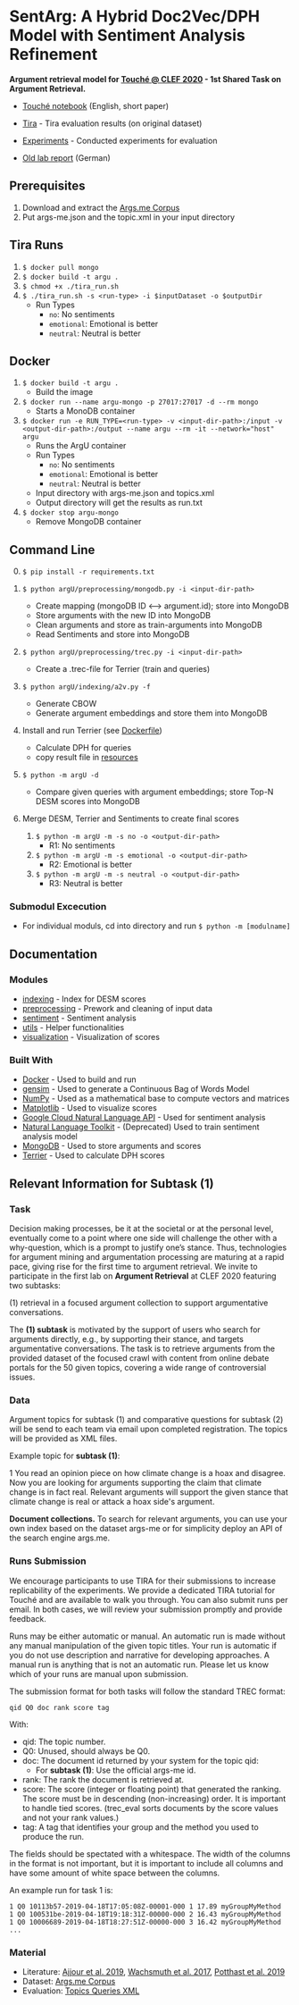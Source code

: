 # SentArg: A Hybrid Doc2Vec/DPH Model with Sentiment Analysis Refinement

**Argument retrieval model for [Touché @ CLEF 2020](https://touche.webis.de/) - 1st Shared Task on Argument Retrieval.**

* [Touché notebook](reports/staudte_lange_sentarg.pdf) (English, short paper)

* [Tira](evaluation/tira_evaluation.md) - Tira evaluation results (on original dataset)
* [Experiments](evaluation/experiments/) - Conducted experiments for evaluation
* [Old lab report](reports/lab_report.pdf) (German)

## Prerequisites

1. Download and extract the [Args.me Corpus](https://zenodo.org/record/3274636/files/argsme.zip)
2. Put args-me.json and the topic.xml in your input directory

## Tira Runs
1. ` $ docker pull mongo `
2. ` $ docker build -t argu . `
3. ` $ chmod +x ./tira_run.sh `
4. ` $ ./tira_run.sh -s <run-type> -i $inputDataset -o $outputDir `
	- Run Types
		- ` no `: No sentiments
		- ` emotional `: Emotional is better
		- ` neutral `: Neutral is better

## Docker

1. ` $ docker build -t argu . `
	- Build the image
2. ` $ docker run --name argu-mongo -p 27017:27017 -d --rm mongo `
	- Starts a MonoDB container
3. ` $ docker run -e RUN_TYPE=<run-type> -v <input-dir-path>:/input -v <output-dir-path>:/output --name argu --rm -it --network="host" argu `
	- Runs the ArgU container
	- Run Types
		- ` no `: No sentiments
		- ` emotional `: Emotional is better
		- ` neutral `: Neutral is better
	- Input directory with args-me.json and topics.xml
	- Output directory will get the results as run.txt
4. ` $ docker stop argu-mongo `
	- Remove MongoDB container

## Command Line

0. ` $ pip install -r requirements.txt `

1. ` $ python argU/preprocessing/mongodb.py -i <input-dir-path> `
	- Create mapping (mongoDB ID <--> argument.id); store into MongoDB
	- Store arguments with the new ID into MongoDB
	- Clean arguments and store as train-arguments into MongoDB
	- Read Sentiments and store into MongoDB
2. ` $ python argU/preprocessing/trec.py -i <input-dir-path> `
	- Create a .trec-file for Terrier (train and queries)
3. ` $ python argU/indexing/a2v.py -f `
	- Generate CBOW
	- Generate argument embeddings and store them into MongoDB
4. Install and run Terrier (see [Dockerfile](Dockerfile))
	- Calculate DPH for queries
	- copy result file in [resources](resources/)
5. ` $ python -m argU -d `
	- Compare given queries with argument embeddings; store Top-N DESM scores into MongoDB
6. Merge DESM, Terrier and Sentiments to create final scores
	1. ` $ python -m argU -m -s no -o <output-dir-path> `
		* R1: No sentiments
	2. ` $ python -m argU -m -s emotional -o <output-dir-path> `
		* R2: Emotional is better
	3. ` $ python -m argU -m -s neutral -o <output-dir-path> `
		* R3: Neutral is better
  
### Submodul Excecution

* For individual moduls, cd into directory and run ` $ python -m [modulname] `

## Documentation

### Modules

* [indexing](argU/indexing/) - Index for DESM scores
* [preprocessing](argU/preprocessing/) - Prework and cleaning of input data
* [sentiment](argU/sentiment/) - Sentiment analysis
* [utils](argU/utils/) - Helper functionalities
* [visualization](argU/visualization/) - Visualization of scores

### Built With

* [Docker](https://www.docker.com/) - Used to build and run
* [gensim](https://radimrehurek.com/gensim/) - Used to generate a Continuous Bag of Words Model 
* [NumPy](https://numpy.org) - Used as a mathematical base to compute vectors and matrices
* [Matplotlib](https://matplotlib.org) - Used to visualize scores
* [Google Cloud Natural Language API](https://cloud.google.com/natural-language/) - Used for sentiment analysis
* [Natural Language Toolkit](https://www.nltk.org) - (Deprecated) Used to train sentiment analysis model
* [MongoDB](https://www.mongodb.com) - Used to store arguments and scores
* [Terrier](http://terrier.org) - Used to calculate DPH scores

## Relevant Information for Subtask (1)

### Task

Decision making processes, be it at the societal or at the personal level, eventually come to a point where one side will challenge the other with a why-question, which is a prompt to justify one’s stance. Thus, technologies for argument mining and argumentation processing are maturing at a rapid pace, giving rise for the first time to argument retrieval. We invite to participate in the first lab on **Argument Retrieval** at CLEF 2020 featuring two subtasks:

(1) retrieval in a focused argument collection to support argumentative conversations.

The **(1) subtask** is motivated by the support of users who search for arguments directly, e.g., by supporting their stance, and targets argumentative conversations. The task is to retrieve arguments from the provided dataset of the focused crawl with content from online debate portals for the 50 given topics, covering a wide range of controversial issues. 

### Data

Argument topics for subtask (1) and comparative questions for subtask (2) will be send to each team via email upon completed registration. The topics will be provided as XML files.

Example topic for **subtask (1)**:

   <topic>
      <num>1</num>
      <title>Is climate change real?</title>
      <description>You read an opinion piece on how climate change is a hoax and disagree. Now you are looking for arguments supporting the claim that climate change is in fact real.</description>
      <narrative>Relevant arguments will support the given stance that climate change is real or attack a hoax side's argument.</narrative>
   </topic>

**Document collections.** To search for relevant arguments, you can use your own index based on the dataset args-me or for simplicity deploy an API of the search engine args.me.

### Runs Submission

We encourage participants to use TIRA for their submissions to increase replicability of the experiments. We provide a dedicated TIRA tutorial for Touché and are available to walk you through. You can also submit runs per email. In both cases, we will review your submission promptly and provide feedback.

Runs may be either automatic or manual. An automatic run is made without any manual manipulation of the given topic titles. Your run is automatic if you do not use description and narrative for developing approaches. A manual run is anything that is not an automatic run. Please let us know which of your runs are manual upon submission.

The submission format for both tasks will follow the standard TREC format:

`qid Q0 doc rank score tag`

With:

* qid: The topic number.
* Q0: Unused, should always be Q0.
* doc: The document id returned by your system for the topic qid:
	* For **subtask (1)**: Use the official args-me id.
* rank: The rank the document is retrieved at.
* score: The score (integer or floating point) that generated the ranking. The score must be in descending (non-increasing) order. It is important to handle tied scores. (trec_eval sorts documents by the score values and not your rank values.)
* tag: A tag that identifies your group and the method you used to produce the run.

The fields should be spectated with a whitespace. The width of the columns in the format is not important, but it is important to include all columns and have some amount of white space between the columns.

An example run for task 1 is:
```
1 Q0 10113b57-2019-04-18T17:05:08Z-00001-000 1 17.89 myGroupMyMethod
1 Q0 100531be-2019-04-18T19:18:31Z-00000-000 2 16.43 myGroupMyMethod
1 Q0 10006689-2019-04-18T18:27:51Z-00000-000 3 16.42 myGroupMyMethod
...
```

### Material
* Literature: [Ajjour et al. 2019](https://webis.de/downloads/publications/papers/stein_2019o.pdf), [Wachsmuth et al. 2017](https://webis.de/downloads/publications/papers/stein_2017r.pdf), [Potthast et al. 2019](https://webis.de/downloads/publications/papers/stein_2019j.pdf)
* Dataset: [Args.me Corpus](https://zenodo.org/record/3274636#.XeAyUi03v4a)
* Evaluation: [Topics Queries XML](/topics.xml)
